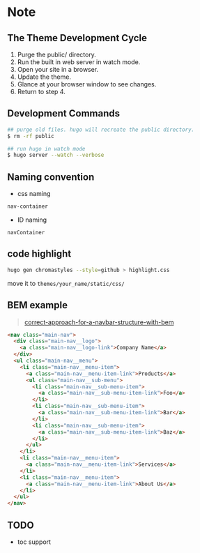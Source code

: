 # Note

## The Theme Development Cycle

1. Purge the public/ directory.
2. Run the built in web server in watch mode.
3. Open your site in a browser.
4. Update the theme.
5. Glance at your browser window to see changes.
6. Return to step 4.

## Development Commands
```bash
## purge old files. hugo will recreate the public directory.
$ rm -rf public

## run hugo in watch mode
$ hugo server --watch --verbose
```

## Naming convention
- css naming
```css
nav-container
```
- ID naming
```
navContainer
```

## code highlight
```bash
hugo gen chromastyles --style=github > highlight.css
```
move it to `themes/your_name/static/css/`

## BEM example
> [correct-approach-for-a-navbar-structure-with-bem](https://stackoverflow.com/questions/43395150/correct-approach-for-a-navbar-structure-with-bem/43399188)
```html
<nav class="main-nav">
  <div class="main-nav__logo">
    <a class="main-nav__logo-link">Company Name</a>
  </div>
  <ul class="main-nav__menu">
    <li class="main-nav__menu-item">
      <a class="main-nav__menu-item-link">Products</a>
      <ul class="main-nav__sub-menu">
        <li class="main-nav__sub-menu-item">
          <a class="main-nav__sub-menu-item-link">Foo</a>
        </li>
        <li class="main-nav__sub-menu-item">
          <a class="main-nav__sub-menu-item-link">Bar</a>
        </li>
        <li class="main-nav__sub-menu-item">
          <a class="main-nav__sub-menu-item-link">Baz</a>
        </li>
      </ul>
    </li>
    <li class="main-nav__menu-item">
      <a class="main-nav__menu-item-link">Services</a>
    </li>
    <li class="main-nav__menu-item">
      <a class="main-nav__menu-item-link">About Us</a>
    </li>
  </ul>
</nav>
```

## TODO
- toc support
